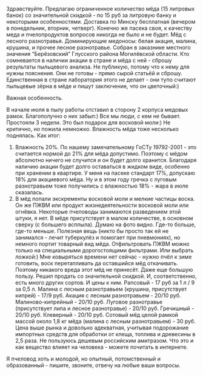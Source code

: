 Здравствуйте. Предлагаю ограниченное количество мёда (15 литровых банок) со значительной скидкой - по 15 руб за литровую банку и некоторыми особенностями.
Доставка по Минску бесплатная (вечером в понедельник, вторник, четверг).
Конечно же пасека своя, к качеству меда и пчелопродуктов вопросов никогда не было и не будет.
Мёд с лесного разнотравья. Доминирующие медоносы: белая акация, малина, крушина, и прочее лесное разнотравье. Собран в заказнике местного значения “Берёзовский” Глусского района Могилёвской области.
Кто сомневается в наличии акации в стране и мёда с ней - сброшу результаты пыльцевого анализа. Не публикую, потому что к нему для нужны пояснения. Они не готовы - прямо сырой статьёй и сброшу. Единственная в стране лаборатория этого не делает - они тупо считают пыльцевые зёрна в мёде и пишут заключение, что он цветочный:)

Важная особенность.

В начале июля в пылу работы отставил в сторону 2 корпуса медовых рамок. Благополучно о них забыл:) Все мы люди, с кем не бывает. Простояли 3 недели. Это был подарок для восковой моли:) Не критично, но пожила немножко. Влажность мёда тоже несколько поднялась.
Как итог:
1. Влажность 20%. По нашему замечательному ГоСТу 19792-2001 - это считается нормой до 21% для мёда допустимо. Поэтому с мёдом абсолютно ничего не случится и он будет долго хранится. Благодаря наличию акации будет долго оставаться в жидком виде, особенно при хранении в квартире. 
У меня на пасеке стандарт 17%, допускаю 18% для акациевого мёда. Ну и в этом году гречка с луговым разнотравьем тоже получились с влажностью 18% - жара в июле сказалась.
2. В мёд попали экскременты восковой моли и мелкие частицы воска. Он же ПЖВМ или продукт жизнедеятельности восковой моли или огнёвка. Некоторые пчеловоды занимаются разведением этой штуки, я нет. В мёде присутствует в малом количестве, в основном сверху (с большего всплыла). Думаю на фото видно. Где-то больше, где-то меньше. Полезная вещь (никто бы просто так ей не занимался - лечит туберкулёз и помогает при пневмониях), но немного портит товарный вид мёда. Отфильтровать ПЖВМ можно только на специальными дорогостоящими фильтрами. Или выбрать ложкой:) Мне ковыряться времени нет сейчас - нужно пчёл к зиме готовить, воск перетапливать да оставшийся мёд откачивать.
Поэтому никакого вреда этот мёд не принесёт. Даже еще большую пользу. Решил продать со значительной скидкой.
И, соответственно, есть много других сортов. И цены к ним.
Рапсовый - 17 руб за 1 л / 9 за 0,5 л.
Малина с лесным разнотравьем (крушина, присутствует кипрей) - 17/9 руб.
Акация с лесным разнотравьем - 20/10 руб.
Малиново-кипрейный - 20/10 руб.
Луговое разнотравье (присутствует липа и лесное разнотравье) - 20/10 руб.
Гречишный - 20/10 руб.
Клеверный - 20/10 руб.
Сотовый мёд целой рамкой массой около 1,8 кг мёда (малина с лесным разнотравьем) - 30 руб.
Цена выше рынка и довольно адекватная, учитывая подорожание импортных средств для обработки от клеща, топлива и древесины в 2,5 раза. 
Не пользуюсь дешевым российским амитразом. Что это и как вещество влияет на человека - можете почитать в интернете.

Я пчеловод хоть и молодой, но опытный, потомственный и образованный - пишите, звоните, отвечу на любые ваши вопросы.

